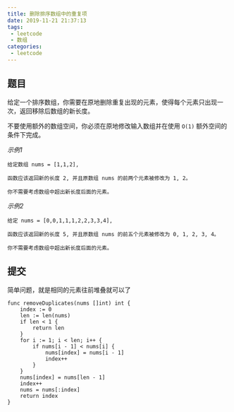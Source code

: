 ```yaml
---
title: 删除排序数组中的重复项
date: 2019-11-21 21:37:13
tags:
 - leetcode
 - 数组
categories: 
 - leetcode
---
```


## 题目
给定一个排序数组，你需要在原地删除重复出现的元素，使得每个元素只出现一次，返回移除后数组的新长度。

不要使用额外的数组空间，你必须在原地修改输入数组并在使用 `O(1)` 额外空间的条件下完成。

*示例1* 
```
给定数组 nums = [1,1,2], 

函数应该返回新的长度 2, 并且原数组 nums 的前两个元素被修改为 1, 2。 

你不需要考虑数组中超出新长度后面的元素。

```

*示例2*
```
给定 nums = [0,0,1,1,1,2,2,3,3,4],

函数应该返回新的长度 5, 并且原数组 nums 的前五个元素被修改为 0, 1, 2, 3, 4。

你不需要考虑数组中超出新长度后面的元素。
```


## 提交
简单问题，就是相同的元素往前堆叠就可以了  
```golang
func removeDuplicates(nums []int) int {
	index := 0
	len := len(nums)
	if len < 1 {
		return len
	}
	for i := 1; i < len; i++ {
		if nums[i - 1] < nums[i] {
			nums[index] = nums[i - 1]
			index++
		}
	}
	nums[index] = nums[len - 1]
	index++
	nums = nums[:index]
	return index
}
```

